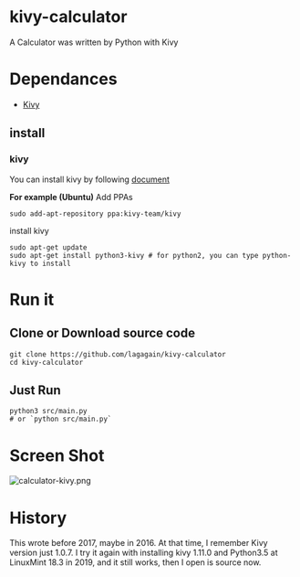 # kivy-calculator
A Calculator was written by Python with Kivy

# Dependances
- [Kivy](https://kivy.org/#download)

## install
### kivy
You can install kivy by following [document](https://kivy.org/#download)

**For example (Ubuntu)**
Add PPAs
```shell
sudo add-apt-repository ppa:kivy-team/kivy
```
install kivy
```shell
sudo apt-get update
sudo apt-get install python3-kivy # for python2, you can type python-kivy to install
```
# Run it
## Clone or Download source code
```shell
git clone https://github.com/lagagain/kivy-calculator
cd kivy-calculator
```
## Just Run
```shell
python3 src/main.py
# or `python src/main.py`
```

# Screen Shot
![calculator-kivy.png](https://i.postimg.cc/0QzcbvjB/calculator-kivy.png)

# History
This wrote before 2017, maybe in 2016.  At that time, I remember Kivy version just 1.0.7.  I try it again with installing kivy 1.11.0 and Python3.5 at LinuxMint 18.3 in 2019, and it still works, then I open is source now.
